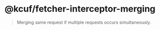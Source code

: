 # @kcuf/fetcher-interceptor-merging

> Merging same request if multiple requests occurs simultaneously.